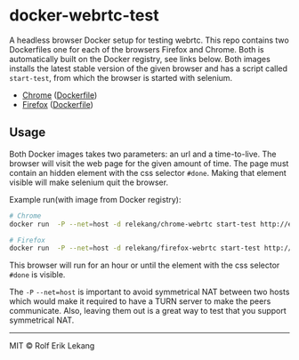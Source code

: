 # docker-webrtc-test
A headless browser Docker setup for testing webrtc. This repo contains two Dockerfiles one for each of the 
browsers Firefox and Chrome. Both is automatically built on the Docker registry, see links below. Both 
images installs the latest stable version of the given browser and has a script called `start-test`, from
which the browser is started with selenium.

* [Chrome](https://registry.hub.docker.com/u/relekang/chrome-webrtc)  ([Dockerfile](chrome/Dockerfile))
* [Firefox](https://registry.hub.docker.com/u/relekang/firefox-webrtc)  ([Dockerfile](firefox/Dockerfile))

## Usage
Both Docker images takes two parameters: an url and a time-to-live. The browser will visit the web page for the
given amount of time. The page must contain an hidden element with the css selector `#done`. Making that element
visible will make selenium quit the browser.

Example run(with image from Docker registry):

```bash
# Chrome
docker run  -P --net=host -d relekang/chrome-webrtc start-test http://example.com 3600

# Firefox
docker run  -P --net=host -d relekang/firefox-webrtc start-test http://example.com 3600
```

This browser will run for an hour or until the element with the css selector `#done` is visible.

The `-P` `--net=host` is important to avoid symmetrical NAT between two hosts which would make
it required to have a TURN server to make the peers communicate. Also, leaving them out is a
great way to test that you support symmetrical NAT.

----------------------

MIT © Rolf Erik Lekang
